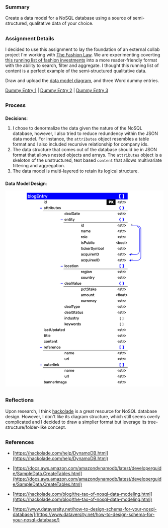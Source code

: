 ### Summary
Create a data model for a NoSQL database using a source of semi-structured, qualitative data of your choice. 
##
### Assignment Details
I decided to use this assignment to lay the foundation of an external collab project I'm working with [The Fashion Law](thefashionlaw.com/). We are experimenting coverting [this running list of fashion investments](thefashionlaw.com/a-running-timeline-of-fashion-and-luxury-mergers-acquisitions/) into a more reader-friendly format with the ability to search, filter and aggregate. I thought this running list of content is a perfect example of the semi-structured qualitative data.

Draw and upload the [data model diagram](https://github.com/meanmodemoda/msdv-data-structures/blob/master/week05/nosql_diagram.png), and three Word dummy entries.

[Dummy Entry 1](https://github.com/meanmodemoda/msdv-data-structures/blob/master/week05/dummy_entry_01.docx) | [Dummy Entry 2](https://github.com/meanmodemoda/msdv-data-structures/blob/master/week05/dummy_entry_02.docx) | [Dummy Entry 3](https://github.com/meanmodemoda/msdv-data-structures/blob/master/week05/dummy_entry_03.docx)


##
### Process
###
**Decisions**: 

1. I chose to denormalize the data given the nature of the NoSQL database, however, I also tried to reduce redundency within the JSON data model. For instance, the `attributes` object resembles a table format and I also included recursive relationship for company ids.
2. The data structure that comes out of the database should be in JSON format that allows nested objects and arrays. The `attributes` object is a skeloton of the unstructured, text based `content` that allows multivariate filtering and aggregation. 
3. The data model is multi-layered to retain its logical structure.
###
**Data Model Design**:


<img src="./nosql_diagram.png" width="1000" alt="data model diagram">

##  
### Reflections
Upon research, I think [hackolade](https://hackolade.com/) is a great resource for NoSQL database design. However, I don't like its diagram structure, which still seems overly complicated and I decided to draw a simplier format but leverage its tree-structure/folder-like concept.

##  
### References
- [https://hackolade.com/help/DynamoDB.html](https://hackolade.com/help/DynamoDB.html)

- [https://docs.aws.amazon.com/amazondynamodb/latest/developerguide/SampleData.CreateTables.html](https://docs.aws.amazon.com/amazondynamodb/latest/developerguide/SampleData.CreateTables.html)

- [https://hackolade.com/blog/the-tao-of-nosql-data-modeling.html](https://hackolade.com/blog/the-tao-of-nosql-data-modeling.html)

- [https://www.dataversity.net/how-to-design-schema-for-your-nosql-database/](https://www.dataversity.net/how-to-design-schema-for-your-nosql-database/)
